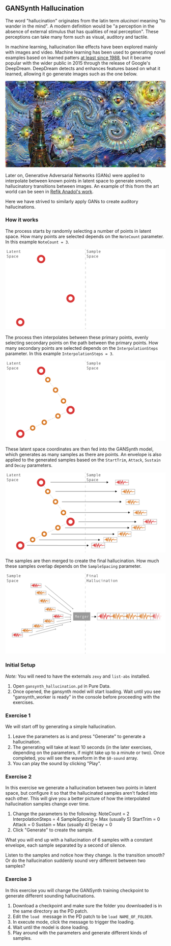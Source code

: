 
## GANSynth Hallucination

The word "hallucination" originates from the latin term _alucinari_ meaning "to wander in the mind". A modern definition would be "a perception in the absence of external stimulus that has qualities of real perception". These perceptions can take many form such as visual, auditory and tactile.

In machine learning, hallucination like effects have been explored mainly with images and video. Machine learning has been used to generating novel examples based on learned patters [at least since 1988](https://ieeexplore.ieee.org/document/23933), but it became popular with the wider public in 2015 through the release of Google's DeepDream. DeepDream detects and enhances features based on what it learned, allowing it go generate images such as the one below.

![Example of DeepDream Image](media/deep_dream.jpg "Example of DeepDream Image")

Later on, Generative Adversarial Networks (GANs) were applied to interpolate between known points in latent space to generate smooth, hallucinatory transitions between images. An example of this from the art world can be seen in [Refik Anadol's work](https://www.instagram.com/p/B0ScHswlbIe/?igshid=1i7r15rt4b2va).

Here we have strived to similarly apply GANs to create auditory hallucinations.

### How it works

The process starts by randomly selecting a number of points in latent space. How many points are selected depends on the `NoteCount` parameter. In this example `NoteCount = 3`.

![Hallucination Img 1](media/Hallucination_1.jpg "Hallucination Img 1")

The process then interpolates between these primary points, evenly selecting secondary points on the path between the primary points. How many secondary points are selected depends on the `InterpolationSteps` parameter. In this example `InterpolationSteps = 3`.

![Hallucination Img 2](media/Hallucination_2.jpg "Hallucination Img 2")

These latent space coordinates are then fed into the GANSynth model, which generates as many samples as there are points. An envelope is also applied to the generated samples based on the `StartTrim`, `Attack`, `Sustain` and `Decay` parameters.

![Hallucination Img 3](media/Hallucination_3.jpg "Hallucination Img 3")

The samples are then merged to create the final hallucination. How much these samples overlap depends on the `SampleSpacing` parameter.

![Hallucination Img 4](media/Hallucination_4.jpg "Hallucination Img 4")
### Initial Setup

*Note:* You will need to have the externals `zexy` and `list-abs` installed.

1. Open `gansynth_hallucination.pd` in Pure Data.
2. Once opened, the gansynth model will start loading. Wait until you see "gansynth_worker is ready" in the console before proceeding with the exercises.

### Exercise 1

We will start off by generating a simple hallucination.

1. Leave the parameters as is and press "Generate" to generate a hallucination.
2. The generating will take at least 10 seconds (in the later exercises, depending on the parameters, if might take up to a minute or two). Once completed, you will see the waveform in the `$0-sound` array.
3. You can play the sound by clicking "Play".

### Exercise 2

In this exercise we generate a hallucination between two points in latent space, but configure it so that the hallucinated samples aren't faded into each other. This will give you a better picture of how the interpolated hallucination samples change over time.

1. Change the parameters to the following:
    NoteCount = 2
    InterpolationSteps = 4
    SampleSpacing = Max (usually 5)
    StartTrim = 0
    Attack = 0
    Sustain = Max (usually 4)
    Decay = 0
2. Click "Generate" to create the sample.

What you will end up with a hallucination of 6 samples with a constant envelope, each sample separated by a second of silence.

Listen to the samples and notice how they change. Is the transition smooth? Or do the hallucination suddenly sound very different between two samples?

### Exercise 3

In this exercise you will change the GANSynth training checkpoint to generate different sounding hallucinations.

1. Download a checkpoint and make sure the folder you downloaded is in the same directory as the PD patch.
2. Edit the `load ` message in the PD patch to be `load NAME_OF_FOLDER`.
3. In execute mode, click the message to trigger the loading.
4. Wait until the model is done loading.
5. Play around with the parameters and generate different kinds of samples.
